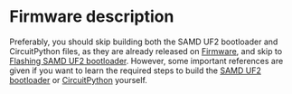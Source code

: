 # Firmware description

Preferably, you should skip building both the SAMD UF2 bootloader and CircuitPython files, as they are already released on [Firmware](https://github.com/AFS-pt/PROMETHEUS-1/blob/main/2.Satellite/2.Firmware), and skip to [Flashing SAMD UF2 bootloader](https://afs-pt.github.io/PROMETHEUS-1/2.%20Satellite/2.2.%20Engineering%20unit/2.2.2.%20Firmware/2.2.2.2.%20Flash%20SAMD%20UF2%20bootloader%20on%20mainboard/). However, some important references are given if you want to learn the required steps to build the [SAMD UF2 bootloader](https://github.com/PyCubed-Mini/uf2-samdx1) or [CircuitPython](https://github.com/PyCubed-Mini/circuitpython) yourself.
